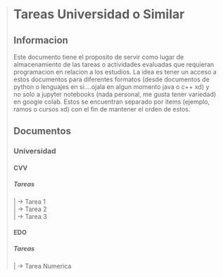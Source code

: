 ># Tareas Universidad o Similar
>
> ## Informacion
> Este documento tiene el proposito de servir como lugar de almacenamiento de las tareas o actividades evaluadas que requieran programacion en relacion a los estudios.
> La idea es tener un acceso a estos documentos para diferentes formatos (desde documentos de python o lenguajes en si....ojala en algun momento java o c++ xd) y no solo 
> a jupyter notebooks (nada personal, me gusta tener variedad) en google colab.
> Estos se encuentran separado por items (ejemplo, ramos o cursos xd) con el fin de mantener el orden de estos.
> 
> ## Documentos
> ### Universidad
> #### CVV
> ##### Tareas
>|       $\rightarrow$ Tarea 1 \
>|       $\rightarrow$ Tarea 2 \
>|       $\rightarrow$ Tarea 3 
> #### EDO
> ##### Tareas
>|       $\rightarrow$ Tarea Numerica    

